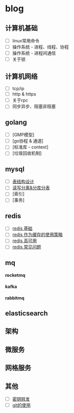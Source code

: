 # blog

## 计算机基础
* [ ] linux常用命令
* [ ] 操作系统 - 进程、线程、协程
* [ ] 操作系统 - 进程间通信
* [ ] 关于锁

## 计算机网络
* [ ] tcp/ip
* [ ] http & https
* [ ] 关于rpc
* [ ] 同步异步、阻塞非阻塞

## golang
* [ ] [GMP模型]
* [ ] [go协程 & 通道]
* [ ] [标准库 - context]
* [ ] [垃圾回收机制]

## mysql
* [ ] [表结构设计](https://github.com/coderzhuang/blog/issues/7)
* [ ] [读写分离&分库分表](https://github.com/coderzhuang/blog/issues/8)
* [ ] [索引]
* [ ] [事务]

## redis
* [ ] [redis 基础](https://github.com/coderzhuang/blog/issues/2)
* [ ] [redis 作为缓存的使用策略](https://github.com/coderzhuang/blog/issues/3)
* [ ] [redis 高可用](https://github.com/coderzhuang/blog/issues/4)
* [ ] [redis 常见问题](https://github.com/coderzhuang/blog/issues/5)

## mq
#### rocketmq
#### kafka
#### rabbitmq

## elasticsearch

## 架构

## 微服务

## 网格服务

## 其他
* [ ] [密钥转发](https://github.com/coderzhuang/blog/issues/1)
* [ ] [git的使用]()
